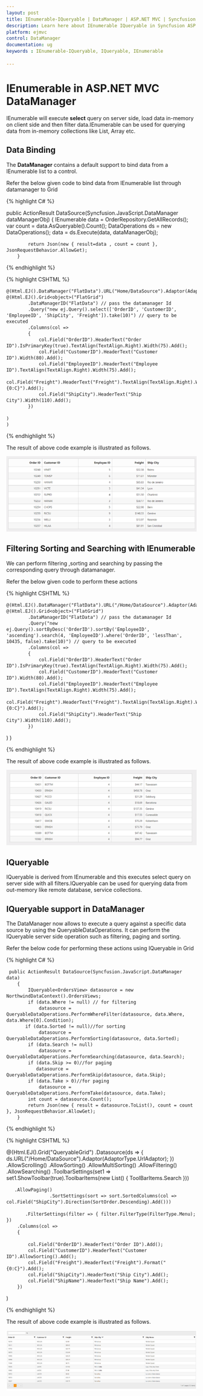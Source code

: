 ```yaml
---
layout: post
title: IEnumerable-IQueryable | DataManager | ASP.NET MVC | Syncfusion
description: Learn here about IEnumerable IQueryable in Syncfusion ASP.NET MVC DataManager Control, its elements, and more.
platform: ejmvc
control: DataManager
documentation: ug
keywords : IEnumerable-IQueryable, IQueryable, IEnumerable

---
```


# IEnumerable in ASP.NET MVC DataManager

IEnumerable will execute **select** query on server side, load data in-memory on client side and then filter data.IEnumerable can be used for querying data from in-memory collections like List, Array etc.

## Data Binding

The **DataManager** contains a default support to bind data from a IEnumerable list to a control.  

Refer the below given code to bind data from IEnumerable list through datamanager to Grid

{% highlight C# %}

 public ActionResult DataSource(Syncfusion.JavaScript.DataManager dataManagerObj)
        {
            IEnumerable data = OrderRepository.GetAllRecords();
            var count = data.AsQueryable().Count();
            DataOperations ds = new DataOperations();
            data = ds.Execute(data, dataManagerObj);
            
            return Json(new { result=data , count = count }, JsonRequestBehavior.AllowGet);
        }

{% endhighlight %}

{% highlight CSHTML %}

    @(Html.EJ().DataManager("FlatData").URL("Home/DataSource").Adaptor(AdaptorType.UrlAdaptor))
    @(Html.EJ().Grid<object>("FlatGrid")
            .DataManagerID("FlatData") // pass the datamanager Id 
            .Query("new ej.Query().select(['OrderID', 'CustomerID', 'EmployeeID', 'ShipCity', 'Freight']).take(10)") // query to be executed
            .Columns(col =>
            {
                col.Field("OrderID").HeaderText("Order ID").IsPrimaryKey(true).TextAlign(TextAlign.Right).Width(75).Add();
                col.Field("CustomerID").HeaderText("Customer ID").Width(80).Add();
                col.Field("EmployeeID").HeaderText("Employee ID").TextAlign(TextAlign.Right).Width(75).Add();
                col.Field("Freight").HeaderText("Freight").TextAlign(TextAlign.Right).Width(75).Format("{0:C}").Add();
                col.Field("ShipCity").HeaderText("Ship City").Width(110).Add();
            })

    )
    )

{% endhighlight %}

The result of above code example is illustrated as follows.

![ASP.NET MVC DataManager Databinding](IEnumerable-IQueryable_images/Databinding.png)

## Filtering Sorting and Searching with IEnumerable

We can perform filtering ,sorting and searching by passing the corresponding query through datamanager.

Refer the below given code to perform these actions

{% highlight CSHTML %}

    @(Html.EJ().DataManager("FlatData").URL("/Home/DataSource").Adaptor(AdaptorType.UrlAdaptor))
    @(Html.EJ().Grid<object>("FlatGrid")
            .DataManagerID("FlatData") // pass the datamanager Id 
            .Query("new ej.Query().sortByDesc('OrderID').sortBy('EmployeeID', 'ascending').search(4, 'EmployeeID').where('OrderID', 'lessThan', 10435, false).take(10)") // query to be executed
            .Columns(col =>
            {
                col.Field("OrderID").HeaderText("Order ID").IsPrimaryKey(true).TextAlign(TextAlign.Right).Width(75).Add();
                col.Field("CustomerID").HeaderText("Customer ID").Width(80).Add();
                col.Field("EmployeeID").HeaderText("Employee ID").TextAlign(TextAlign.Right).Width(75).Add();
                col.Field("Freight").HeaderText("Freight").TextAlign(TextAlign.Right).Width(75).Format("{0:C}").Add();
                col.Field("ShipCity").HeaderText("Ship City").Width(110).Add();
            })

)
    )

{% endhighlight %}

The result of above code example is illustrated as follows.

![ASP.NET MVC DataManager Query](IEnumerable-IQueryable_images/Query.png)

## IQueryable

IQueryable is derived from IEnumerable and this executes select query on server side with all filters.IQueryable can be used for querying data from out-memory like remote database, service collections. 

## IQueryable support in DataManager

The DataManager now allows to execute a query against a specific data source by using the QueryableDataOperations. It can perform the IQueryable server side operation such as filtering, paging and sorting.

Refer the below code for performing these actions using IQueryable in Grid

{% highlight C# %}

     public ActionResult DataSource(Syncfusion.JavaScript.DataManager data)
        {
            IQueryable<OrdersView> datasource = new NorthwindDataContext().OrdersViews;
            if (data.Where != null) // for filtering
                datasource = QueryableDataOperations.PerformWhereFilter(datasource, data.Where, data.Where[0].Condition);
           if (data.Sorted != null)//for sorting
                datasource = QueryableDataOperations.PerformSorting(datasource, data.Sorted);
            if (data.Search != null)
                datasource = QueryableDataOperations.PerformSearching(datasource, data.Search);
            if (data.Skip >= 0)//for paging
               datasource = QueryableDataOperations.PerformSkip(datasource, data.Skip);
            if (data.Take > 0)//for paging
                datasource = QueryableDataOperations.PerformTake(datasource, data.Take);
            int count = datasource.Count();
            return Json(new { result = datasource.ToList(), count = count }, JsonRequestBehavior.AllowGet);      
        }

{% endhighlight %}

{% highlight CSHTML %}

   @(Html.EJ().Grid<OrdersView>("QueryableGrid")
        .Datasource(ds =>
        {
            ds.URL("/Home/DataSource").Adaptor(AdaptorType.UrlAdaptor);
        })
        .AllowScrolling()
        .AllowSorting()
        .AllowMultiSorting()
        .AllowFiltering()
        .AllowSearching()
                    .ToolbarSettings(set1 => set1.ShowToolbar(true).ToolbarItems(new List<ToolBarItems>() { ToolBarItems.Search }))

       .AllowPaging()
                    .SortSettings(sort => sort.SortedColumns(col => col.Field("ShipCity").Direction(SortOrder.Descending).Add()))

           .FilterSettings(filter => { filter.FilterType(FilterType.Menu); })
        .Columns(col =>
        {

            col.Field("OrderID").HeaderText("Order ID").Add();
            col.Field("CustomerID").HeaderText("Customer ID").AllowSorting().Add();
            col.Field("Freight").HeaderText("Freight").Format("{0:C}").Add();
            col.Field("ShipCity").HeaderText("Ship City").Add();
            col.Field("ShipName").HeaderText("Ship Name").Add();
        })
)

{% endhighlight %}

The result of above code example is illustrated as follows.

![ASP.NET MVC DataManager IQueryable](IEnumerable-IQueryable_images/IQueryable.png)